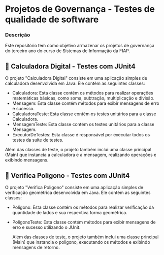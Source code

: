 # Projetos de Governança - Testes de qualidade de software
### Descrição
Este repositório tem como objetivo armazenar os projetos de governança do terceiro ano do curso de Sistemas de Informação da FIAP.

## 📲 Calculadora Digital - Testes com JUnit4
O projeto "Calculadora Digital" consiste em uma aplicação simples de calculadora desenvolvida em Java. Ele contém as seguintes classes:
- Calculadora: Esta classe contém os métodos para realizar operações matemáticas básicas, como soma, subtração, multiplicação e divisão.
- Mensagem: Esta classe contém métodos para exibir mensagens de erro e sucesso.
- CalculadoraTeste: Esta classe contém os testes unitários para a classe Calculadora.
- MensagemTeste: Esta classe contém os testes unitários para a classe Mensagem.
- ExecutorDeTestes: Esta classe é responsável por executar todos os testes da suíte de testes.

Além das classes de teste, o projeto também inclui uma classe principal (Main) que instancia a calculadora e a mensagem, realizando operações e exibindo mensagens.
  

## 📐 Verifica Poligono - Testes com JUnit4
O projeto "Verifica Poligono" consiste em uma aplicação simples de verificação geométrica desenvolvida em Java. Ele contém as seguintes classes:
- Poligono: Esta classe contém os métodos para realizar verificação da quantidade de lados e sua respectiva forma geométrica.
- PoligonoTeste: Esta classe contém métodos para exibir mensagens de erro e sucesso utilizando o JUnit.

  Além das classes de teste, o projeto também inclui uma classe principal (Main) que instancia o poligono, executando os métodos e exibindo mensagens de retorno.
